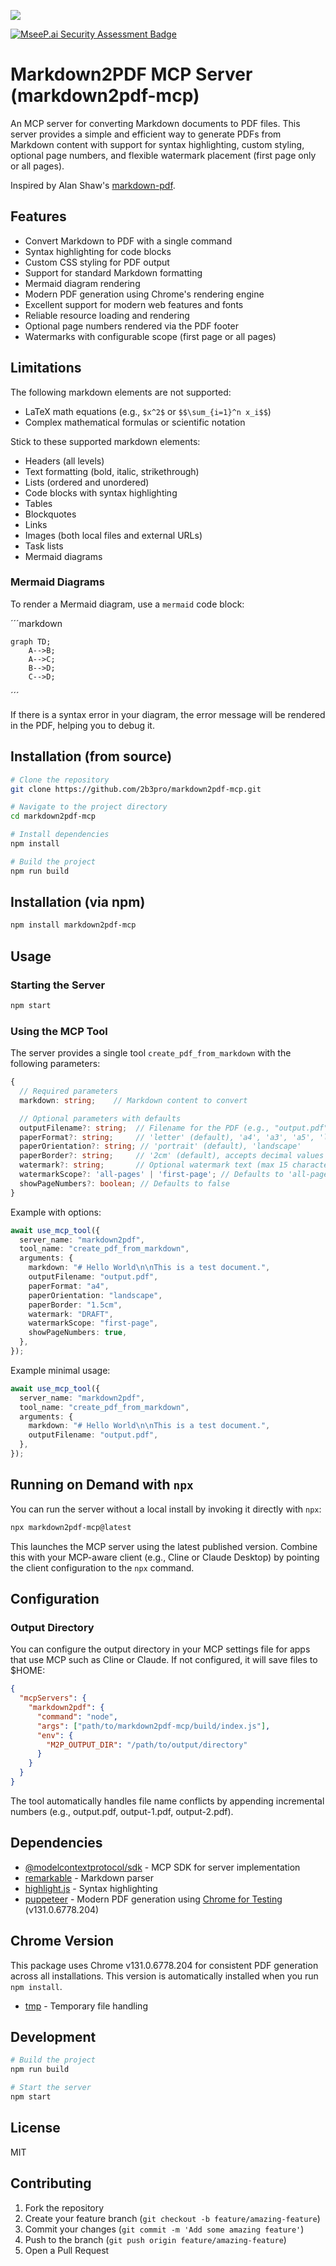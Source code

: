 ![](markdown-to-pdf-header.png)

[![MseeP.ai Security Assessment Badge](https://mseep.net/pr/2b3pro-markdown2pdf-mcp-badge.png)](https://mseep.ai/app/2b3pro-markdown2pdf-mcp)

# Markdown2PDF MCP Server (markdown2pdf-mcp)

An MCP server for converting Markdown documents to PDF files. This server provides a simple and efficient way to generate PDFs from Markdown content with support for syntax highlighting, custom styling, optional page numbers, and flexible watermark placement (first page only or all pages).

Inspired by Alan Shaw's [markdown-pdf](https://github.com/alanshaw/markdown-pdf).

## Features

- Convert Markdown to PDF with a single command
- Syntax highlighting for code blocks
- Custom CSS styling for PDF output
- Support for standard Markdown formatting
- Mermaid diagram rendering
- Modern PDF generation using Chrome's rendering engine
- Excellent support for modern web features and fonts
- Reliable resource loading and rendering
- Optional page numbers rendered via the PDF footer
- Watermarks with configurable scope (first page or all pages)

## Limitations

The following markdown elements are not supported:

- LaTeX math equations (e.g., `$x^2$` or `$$\sum_{i=1}^n x_i$$`)
- Complex mathematical formulas or scientific notation

Stick to these supported markdown elements:

- Headers (all levels)
- Text formatting (bold, italic, strikethrough)
- Lists (ordered and unordered)
- Code blocks with syntax highlighting
- Tables
- Blockquotes
- Links
- Images (both local files and external URLs)
- Task lists
- Mermaid diagrams

### Mermaid Diagrams

To render a Mermaid diagram, use a `mermaid` code block:

´´´markdown

```mermaid
graph TD;
    A-->B;
    A-->C;
    B-->D;
    C-->D;
```

´´´

If there is a syntax error in your diagram, the error message will be rendered in the PDF, helping you to debug it.

## Installation (from source)

```bash
# Clone the repository
git clone https://github.com/2b3pro/markdown2pdf-mcp.git

# Navigate to the project directory
cd markdown2pdf-mcp

# Install dependencies
npm install

# Build the project
npm run build
```

## Installation (via npm)

```bash
npm install markdown2pdf-mcp
```

## Usage

### Starting the Server

```bash
npm start
```

### Using the MCP Tool

The server provides a single tool `create_pdf_from_markdown` with the following parameters:

```typescript
{
  // Required parameters
  markdown: string;    // Markdown content to convert

  // Optional parameters with defaults
  outputFilename?: string;  // Filename for the PDF (e.g., "output.pdf")
  paperFormat?: string;     // 'letter' (default), 'a4', 'a3', 'a5', 'legal', 'tabloid'
  paperOrientation?: string; // 'portrait' (default), 'landscape'
  paperBorder?: string;     // '2cm' (default), accepts decimal values with CSS units (e.g., '1.5cm', '2.5mm', '0.5in', '10.5px')
  watermark?: string;       // Optional watermark text (max 15 characters, uppercase)
  watermarkScope?: 'all-pages' | 'first-page'; // Defaults to 'all-pages'
  showPageNumbers?: boolean; // Defaults to false
}
```

Example with options:

```typescript
await use_mcp_tool({
  server_name: "markdown2pdf",
  tool_name: "create_pdf_from_markdown",
  arguments: {
    markdown: "# Hello World\n\nThis is a test document.",
    outputFilename: "output.pdf",
    paperFormat: "a4",
    paperOrientation: "landscape",
    paperBorder: "1.5cm",
    watermark: "DRAFT",
    watermarkScope: "first-page",
    showPageNumbers: true,
  },
});
```

Example minimal usage:

```typescript
await use_mcp_tool({
  server_name: "markdown2pdf",
  tool_name: "create_pdf_from_markdown",
  arguments: {
    markdown: "# Hello World\n\nThis is a test document.",
    outputFilename: "output.pdf",
  },
});
```

## Running on Demand with `npx`

You can run the server without a local install by invoking it directly with `npx`:

```bash
npx markdown2pdf-mcp@latest
```

This launches the MCP server using the latest published version. Combine this with your MCP-aware client (e.g., Cline or Claude Desktop) by pointing the client configuration to the `npx` command.

## Configuration

### Output Directory

You can configure the output directory in your MCP settings file for apps that use MCP such as Cline or Claude. If not configured, it will save files to $HOME:

```json
{
  "mcpServers": {
    "markdown2pdf": {
      "command": "node",
      "args": ["path/to/markdown2pdf-mcp/build/index.js"],
      "env": {
        "M2P_OUTPUT_DIR": "/path/to/output/directory"
      }
    }
  }
}
```

The tool automatically handles file name conflicts by appending incremental numbers (e.g., output.pdf, output-1.pdf, output-2.pdf).

## Dependencies

- [@modelcontextprotocol/sdk](https://github.com/modelcontextprotocol/sdk) - MCP SDK for server implementation
- [remarkable](https://github.com/jonschlinkert/remarkable) - Markdown parser
- [highlight.js](https://github.com/highlightjs/highlight.js) - Syntax highlighting
- [puppeteer](https://github.com/puppeteer/puppeteer) - Modern PDF generation using [Chrome for Testing](https://developer.chrome.com/blog/chrome-for-testing/) (v131.0.6778.204)

## Chrome Version

This package uses Chrome v131.0.6778.204 for consistent PDF generation across all installations. This version is automatically installed when you run `npm install`.

- [tmp](https://github.com/raszi/node-tmp) - Temporary file handling

## Development

```bash
# Build the project
npm run build

# Start the server
npm start
```

## License

MIT

## Contributing

1. Fork the repository
2. Create your feature branch (`git checkout -b feature/amazing-feature`)
3. Commit your changes (`git commit -m 'Add some amazing feature'`)
4. Push to the branch (`git push origin feature/amazing-feature`)
5. Open a Pull Request
